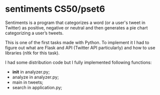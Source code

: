 # sentiments CS50/pset6

Sentiments is a program that categorizes a word (or a user's tweet in Twitter) 
as positive, negative or neutral and then generates a pie chart 
categorizing a user’s tweets.

This is one of the first tasks made with Python. To implement it I had to figure out
what are Flask and API (Twitter API particularly) and how to use libraries (nltk for this task).

I had some distribution code but I fully implemented following functions:

- __init__ in analyzer.py;
- analyze in analyzer.py;
- main in tweets;
- search in application.py;
